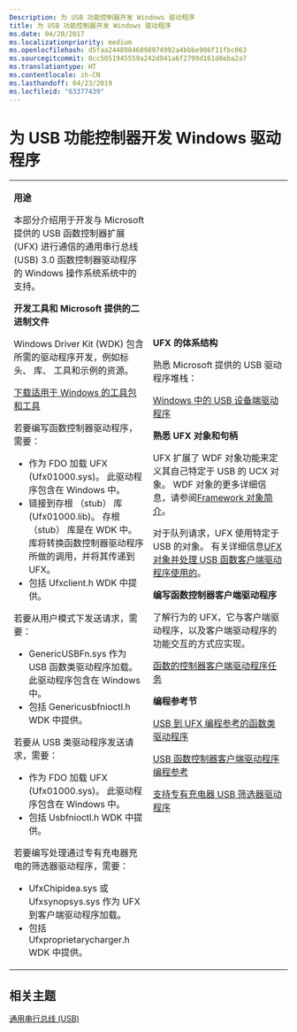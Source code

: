 ```yaml
---
Description: 为 USB 功能控制器开发 Windows 驱动程序
title: 为 USB 功能控制器开发 Windows 驱动程序
ms.date: 04/20/2017
ms.localizationpriority: medium
ms.openlocfilehash: d5faa24489846098974992a4bbbe906f11fbc063
ms.sourcegitcommit: 0cc5051945559a242d941a6f2799d161d8eba2a7
ms.translationtype: HT
ms.contentlocale: zh-CN
ms.lasthandoff: 04/23/2019
ms.locfileid: "63377439"
---
```

# <a name="developing-windows-drivers-for-usb-function-controllers"></a>为 USB 功能控制器开发 Windows 驱动程序


<table>
<colgroup>
<col width="50%" />
<col width="50%" />
</colgroup>
<tbody>
<tr class="odd">
<td><p><strong>用途</strong></p>
<p>本部分介绍用于开发与 Microsoft 提供的 USB 函数控制器扩展 (UFX) 进行通信的通用串行总线 (USB) 3.0 函数控制器驱动程序的 Windows 操作系统系统中的支持。</p>
<p><strong>开发工具和 Microsoft 提供的二进制文件</strong></p>
<p>Windows Driver Kit (WDK) 包含所需的驱动程序开发，例如标头、 库、 工具和示例的资源。</p>
<p><a href="https://go.microsoft.com/fwlink/p/?linkid=617155" data-raw-source="[Download kits and tools for Windows](https://go.microsoft.com/fwlink/p/?linkid=617155)">下载适用于 Windows 的工具包和工具</a></p>
<p>若要编写函数控制器驱动程序，需要：</p>
<ul>
<li>作为 FDO 加载 UFX (Ufx01000.sys)。 此驱动程序包含在 Windows 中。</li>
<li>链接到存根 （stub） 库 (Ufx01000.lib)。 存根 （stub） 库是在 WDK 中。 库将转换函数控制器驱动程序所做的调用，并将其传递到 UFX。</li>
<li>包括 Ufxclient.h WDK 中提供。</li>
</ul>
<p>若要从用户模式下发送请求，需要：</p>
<ul>
<li>GenericUSBFn.sys 作为 USB 函数类驱动程序加载。 此驱动程序包含在 Windows 中。</li>
<li>包括 Genericusbfnioctl.h WDK 中提供。</li>
</ul>
<p>若要从 USB 类驱动程序发送请求，需要：</p>
<ul>
<li>作为 FDO 加载 UFX (Ufx01000.sys)。 此驱动程序包含在 Windows 中。</li>
<li>包括 Usbfnioctl.h WDK 中提供。</li>
</ul>
若要编写处理通过专有充电器充电的筛选器驱动程序，需要：
<ul>
<li>UfxChipidea.sys 或 Ufxsynopsys.sys 作为 UFX 到客户端驱动程序加载。</li>
<li>包括 Ufxproprietarycharger.h WDK 中提供。</li>
</ul></td>
<td><p><strong>UFX 的体系结构</strong></p>
<p>熟悉 Microsoft 提供的 USB 驱动程序堆栈：</p>
<a href="usb-device-side-drivers-in-windows.md" data-raw-source="[USB device-side drivers in Windows](usb-device-side-drivers-in-windows.md)">Windows 中的 USB 设备端驱动程序</a>
<p><strong>熟悉 UFX 对象和句柄</strong></p>
<p>UFX 扩展了 WDF 对象功能来定义其自己特定于 USB 的 UCX 对象。 WDF 对象的更多详细信息，请参阅<a href="https://msdn.microsoft.com/library/windows/hardware/ff544249" data-raw-source="[Introduction to Framework Objects](https://msdn.microsoft.com/library/windows/hardware/ff544249)">Framework 对象简介</a>。</p>
<p>对于队列请求，UFX 使用特定于 USB 的对象。 有关详细信息<a href="ufx-objects-and-handles-used-by-a-usb-function-controller.md" data-raw-source="[UFX objects and handles used by a USB function client driver](ufx-objects-and-handles-used-by-a-usb-function-controller.md)">UFX 对象并处理 USB 函数客户端驱动程序使用的</a>。</p>
<p><strong>编写函数控制器客户端驱动程序</strong></p>
<p>了解行为的 UFX，它与客户端驱动程序，以及客户端驱动程序的功能交互的方式应实现。</p>
<p><a href="function-client-driver.md" data-raw-source="[Tasks for a function controller client driver](function-client-driver.md)">函数的控制器客户端驱动程序任务</a></p>
<p><strong>编程参考节</strong></p>
<p><a href="https://docs.microsoft.com/windows-hardware/drivers/ddi/content/_usbref/#function-class-driver-reference" data-raw-source="[USB function class driver to UFX programming reference](https://docs.microsoft.com/windows-hardware/drivers/ddi/content/_usbref/#function-class-driver-reference)">USB 到 UFX 编程参考的函数类驱动程序</a></p>
<p><a href="https://docs.microsoft.com/windows-hardware/drivers/ddi/content/_usbref/#usb-function-controller-client-driver-reference" data-raw-source="[USB function controller client driver programming reference](https://docs.microsoft.com/windows-hardware/drivers/ddi/content/_usbref/#usb-function-controller-client-driver-reference)">USB 函数控制器客户端驱动程序编程参考</a></p>
<p><a href="https://docs.microsoft.com/windows-hardware/drivers/ddi/content/_usbref/#filter-driver-for-supporting-usb-chargers" data-raw-source="[USB filter driver for supporting proprietary chargers](https://docs.microsoft.com/windows-hardware/drivers/ddi/content/_usbref/#filter-driver-for-supporting-usb-chargers)">支持专有充电器 USB 筛选器驱动程序</a></p></td>
</tr>
</tbody>
</table>

 

## <a name="related-topics"></a>相关主题
[通用串行总线 (USB)](https://msdn.microsoft.com/library/windows/hardware/ff538930)  



